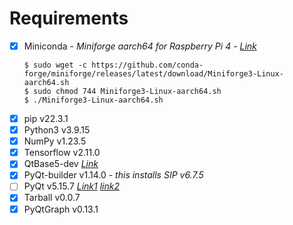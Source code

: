 # Requirements

- [x] Miniconda - *Miniforge aarch64 for Raspberry Pi 4* - *[Link](https://github.com/conda-forge/miniforge#download)*
    ```
    $ sudo wget -c https://github.com/conda-forge/miniforge/releases/latest/download/Miniforge3-Linux-aarch64.sh
    $ sudo chmod 744 Miniforge3-Linux-aarch64.sh
    $ ./Miniforge3-Linux-aarch64.sh
    ```
- [x] pip v22.3.1
- [x] Python3 v3.9.15
- [x] NumPy v1.23.5
- [x] Tensorflow v2.11.0
- [x] QtBase5-dev *[Link](https://stackoverflow.com/a/71019962)*
- [x] PyQt-builder v1.14.0 *- this installs SIP v6.7.5*
- [ ] PyQt v5.15.7 *[Link1](https://github.com/pypa/pip/issues/11286#issuecomment-1193156043)* *[link2](https://github.com/pypa/pip/issues/11286#issuecomment-1195615499)*
- [x] Tarball v0.0.7
- [x] PyQtGraph v0.13.1